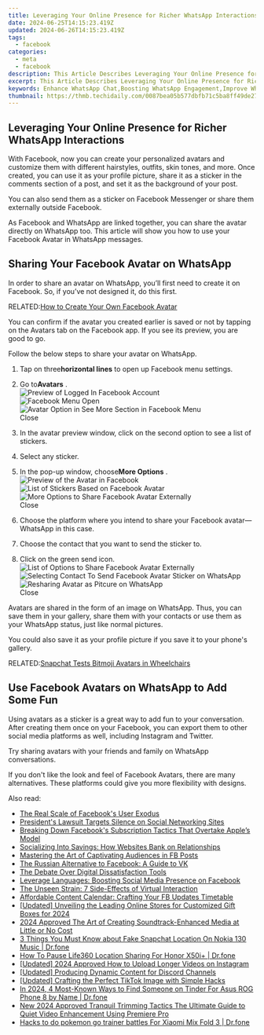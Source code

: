 ```yaml
---
title: Leveraging Your Online Presence for Richer WhatsApp Interactions
date: 2024-06-25T14:15:23.419Z
updated: 2024-06-26T14:15:23.419Z
tags:
  - facebook
categories:
  - meta
  - facebook
description: This Article Describes Leveraging Your Online Presence for Richer WhatsApp Interactions
excerpt: This Article Describes Leveraging Your Online Presence for Richer WhatsApp Interactions
keywords: Enhance WhatsApp Chat,Boosting WhatsApp Engagement,Improve WhatsApp Connectivity,Strengthen WhatsApp Relationships,Optimize WhatsApp Interactions,Amplify Online WhatsApp,Enhance Digital WhatsApp
thumbnail: https://thmb.techidaily.com/0087bea05b577dbfb71c5ba8ff49de27f95d036e8af8878f0f3b10198632d36b.jpg
---
```


## Leveraging Your Online Presence for Richer WhatsApp Interactions

 With Facebook, now you can create your personalized avatars and customize them with different hairstyles, outfits, skin tones, and more. Once created, you can use it as your profile picture, share it as a sticker in the comments section of a post, and set it as the background of your post.

 You can also send them as a sticker on Facebook Messenger or share them externally outside Facebook.

 As Facebook and WhatsApp are linked together, you can share the avatar directly on WhatsApp too. This article will show you how to use your Facebook Avatar in WhatsApp messages.

## Sharing Your Facebook Avatar on WhatsApp

 In order to share an avatar on WhatsApp, you’ll first need to create it on Facebook. So, if you’ve not designed it, do this first.

 RELATED:[How to Create Your Own Facebook Avatar](https://www.makeuseof.com/how-to-create-a-facebook-avatar/)

 You can confirm if the avatar you created earlier is saved or not by tapping on the Avatars tab on the Facebook app. If you see its preview, you are good to go.

Follow the below steps to share your avatar on WhatsApp.

1. Tap on three**horizontal lines** to open up Facebook menu settings.
2. Go to**Avatars** .  
![Preview of Logged In Facebook Account](https://static1.makeuseofimages.com/wordpress/wp-content/uploads/2021/09/Preview-of-Logged-In-Facebook-Account-1.jpg)  
![Facebook Menu Open](https://static1.makeuseofimages.com/wordpress/wp-content/uploads/2021/09/Facebook-Menu-Open-1.jpg)  
![Avatar Option in See More Section in Facebook Menu](https://static1.makeuseofimages.com/wordpress/wp-content/uploads/2021/09/Avatar-Option-in-See-More-Section-in-Facebook-Menu-1.jpg)  
Close
3. In the avatar preview window, click on the second option to see a list of stickers.
4. Select any sticker.

1. In the pop-up window, choose**More Options** .  
![Preview of the Avatar in Facebook](https://static1.makeuseofimages.com/wordpress/wp-content/uploads/2021/09/Preview-of-the-Avatar-in-Facebook-1.jpg)  
![List of Stickers Based on Facebook Avatar](https://static1.makeuseofimages.com/wordpress/wp-content/uploads/2021/09/List-of-Stickers-Based-on-Facebook-Avatar-1.jpg)  
![More Options to Share Facebook Avatar Externally](https://static1.makeuseofimages.com/wordpress/wp-content/uploads/2021/09/More-Options-to-Share-Facebook-Avatar-Externally-1.jpg)  
Close
2. Choose the platform where you intend to share your Facebook avatar—WhatsApp in this case.
3. Choose the contact that you want to send the sticker to.
4. Click on the green send icon.  
![List of Options to Share Facebook Avatar Externally](https://static1.makeuseofimages.com/wordpress/wp-content/uploads/2021/09/List-of-Options-to-Share-Facebook-Avatar-Externally-1.jpg)  
![Selecting Contact To Send Facebook Avatar Sticker on WhatsApp](https://static1.makeuseofimages.com/wordpress/wp-content/uploads/2021/09/Selecting-Contact-To-Send-Facebook-Avatar-Sticker-on-Whatsapp-1.jpg)  
![Resharing Avatar as Pitcure on WhatsApp](https://static1.makeuseofimages.com/wordpress/wp-content/uploads/2021/09/Resharing-Avatar-as-Pitcure-on-Whatsapp-1.jpg)  
Close

 Avatars are shared in the form of an image on WhatsApp. Thus, you can save them in your gallery, share them with your contacts or use them as your WhatsApp status, just like normal pictures.

 You could also save it as your profile picture if you save it to your phone's gallery.

 RELATED:[Snapchat Tests Bitmoji Avatars in Wheelchairs](https://www.makeuseof.com/snapchat-bitmojis-in-wheelchairs/)

## Use Facebook Avatars on WhatsApp to Add Some Fun

 Using avatars as a sticker is a great way to add fun to your conversation. After creating them once on your Facebook, you can export them to other social media platforms as well, including Instagram and Twitter.

 Try sharing avatars with your friends and family on WhatsApp conversations.

 If you don't like the look and feel of Facebook Avatars, there are many alternatives. These platforms could give you more flexibility with designs.


<ins class="adsbygoogle"
     style="display:block"
     data-ad-format="autorelaxed"
     data-ad-client="ca-pub-7571918770474297"
     data-ad-slot="1223367746"></ins>



<ins class="adsbygoogle"
     style="display:block"
     data-ad-client="ca-pub-7571918770474297"
     data-ad-slot="8358498916"
     data-ad-format="auto"
     data-full-width-responsive="true"></ins>

<span class="atpl-alsoreadstyle">Also read:</span>
<div><ul>
<li><a href="https://facebook.techidaily.com/the-real-scale-of-facebooks-user-exodus/"><u>The Real Scale of Facebook's User Exodus</u></a></li>
<li><a href="https://facebook.techidaily.com/presidents-lawsuit-targets-silence-on-social-networking-sites/"><u>President's Lawsuit Targets Silence on Social Networking Sites</u></a></li>
<li><a href="https://facebook.techidaily.com/breaking-down-facebooks-subscription-tactics-that-overtake-apples-model/"><u>Breaking Down Facebook's Subscription Tactics That Overtake Apple’s Model</u></a></li>
<li><a href="https://facebook.techidaily.com/socializing-into-savings-how-websites-bank-on-relationships/"><u>Socializing Into Savings: How Websites Bank on Relationships</u></a></li>
<li><a href="https://facebook.techidaily.com/mastering-the-art-of-captivating-audiences-in-fb-posts/"><u>Mastering the Art of Captivating Audiences in FB Posts</u></a></li>
<li><a href="https://facebook.techidaily.com/the-russian-alternative-to-facebook-a-guide-to-vk/"><u>The Russian Alternative to Facebook: A Guide to VK</u></a></li>
<li><a href="https://facebook.techidaily.com/the-debate-over-digital-dissatisfaction-tools/"><u>The Debate Over Digital Dissatisfaction Tools</u></a></li>
<li><a href="https://facebook.techidaily.com/leverage-languages-boosting-social-media-presence-on-facebook/"><u>Leverage Languages: Boosting Social Media Presence on Facebook</u></a></li>
<li><a href="https://facebook.techidaily.com/the-unseen-strain-7-side-effects-of-virtual-interaction/"><u>The Unseen Strain: 7 Side-Effects of Virtual Interaction</u></a></li>
<li><a href="https://facebook.techidaily.com/affordable-content-calendar-crafting-your-fb-updates-timetable/"><u>Affordable Content Calendar: Crafting Your FB Updates Timetable</u></a></li>
<li><a href="https://vp-tips.techidaily.com/updated-unveiling-the-leading-online-stores-for-customized-gift-boxes-for-2024/"><u>[Updated] Unveiling the Leading Online Stores for Customized Gift Boxes for 2024</u></a></li>
<li><a href="https://voice-adjusting.techidaily.com/2024-approved-the-art-of-creating-soundtrack-enhanced-media-at-little-or-no-cost/"><u>2024 Approved The Art of Creating Soundtrack-Enhanced Media at Little or No Cost</u></a></li>
<li><a href="https://location-social.techidaily.com/3-things-you-must-know-about-fake-snapchat-location-on-nokia-130-music-drfone-by-drfone-virtual-android/"><u>3 Things You Must Know about Fake Snapchat Location On Nokia 130 Music | Dr.fone</u></a></li>
<li><a href="https://location-social.techidaily.com/how-to-pause-life360-location-sharing-for-honor-x50iplus-drfone-by-drfone-virtual-android/"><u>How To Pause Life360 Location Sharing For Honor X50i+ | Dr.fone</u></a></li>
<li><a href="https://instagram-video-recordings.techidaily.com/updated-2024-approved-how-to-upload-longer-videos-on-instagram/"><u>[Updated] 2024 Approved  How to Upload Longer Videos on Instagram</u></a></li>
<li><a href="https://vimeo-videos.techidaily.com/updated-producing-dynamic-content-for-discord-channels/"><u>[Updated] Producing Dynamic Content for Discord Channels</u></a></li>
<li><a href="https://tiktok-videos.techidaily.com/updated-crafting-the-perfect-tiktok-image-with-simple-hacks/"><u>[Updated] Crafting the Perfect TikTok Image with Simple Hacks</u></a></li>
<li><a href="https://location-social.techidaily.com/in-2024-4-most-known-ways-to-find-someone-on-tinder-for-asus-rog-phone-8-by-name-drfone-by-drfone-virtual-android/"><u>In 2024, 4 Most-Known Ways to Find Someone on Tinder For Asus ROG Phone 8 by Name | Dr.fone</u></a></li>
<li><a href="https://audio-shaping.techidaily.com/new-2024-approved-tranquil-trimming-tactics-the-ultimate-guide-to-quiet-video-enhancement-using-premiere-pro/"><u>New 2024 Approved Tranquil Trimming Tactics The Ultimate Guide to Quiet Video Enhancement Using Premiere Pro</u></a></li>
<li><a href="https://android-pokemon-go.techidaily.com/hacks-to-do-pokemon-go-trainer-battles-for-xiaomi-mix-fold-3-drfone-by-drfone-virtual-android/"><u>Hacks to do pokemon go trainer battles For Xiaomi Mix Fold 3 | Dr.fone</u></a></li>
</ul></div>
